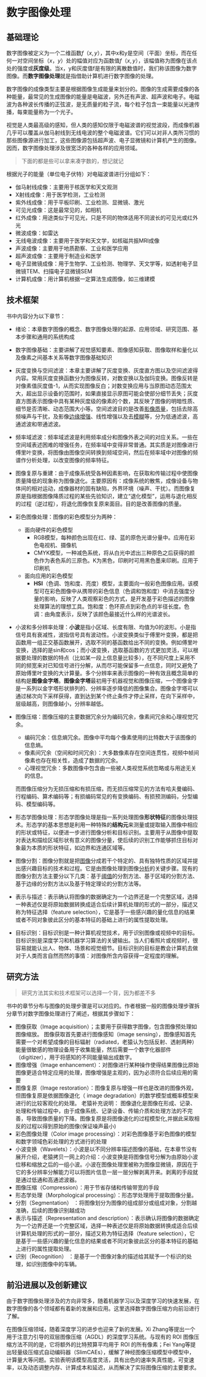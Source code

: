 # 数字图像处理

## 基础理论

数字图像被定义为一个二维函数$f（x,y）$，其中x和y是空间（平面）坐标，而在任何一对空间坐标$（x，y）$处的幅值对应为函数值$f（x,y）$，该幅值称为图像在该点处的强度或**灰度级**。当x，y和灰度值f是有限的离散数值时，我们称该图像为数字图像。而**数字图像处理**就是指借助计算机进行数字图像的处理。

数字图像的成像类型主要是根据图像生成能量来划分的。图像的生成需要成像的各种能量，最常见的生成图像的能量是电磁波，另外还有声波、超声波和电子。电磁波为各种波长传播的正弦波，是无质量的粒子流，每个粒子包含一束能量以光速传播，每束能量称为一个光子。

视觉是人类最高级的感知，但人类的感知仅限于电磁波谱的视觉波段，而成像机器几乎可以覆盖从伽马射线到无线电波的整个电磁波谱。它们可以对非人类所习惯的那些图像源进行加工，这些图像源包括超声波、电子显微镜和计算机产生的图像。因而，数字图像处理涉及很宽泛的各种各样的应用领域。

> 下面的都是些可以拿来凑字数的，想记就记

根据光子的能量（单位电子伏特）对电磁波谱进行分组如下：

- 伽马射线成像：主要用于核医学和天文观测
- X射线成像：用于医学检测，工业检测
- 紫外线成像：用于平板印刷、工业检测、显微镜、激光
- 可见光成像：这是最常见的，如相机
- 红外成像：用途类似于可见光，只是不同的物体适用不同波长的可见光或红外光
- 微波成像：如雷达
- 无线电波成像：主要用于医学和天文学，如核磁共振MRI成像
- 声波成像：主要用于地质勘察、工业和医学应用
- 超声波成像：主要用于制造业和医学
- 电子显微镜成像：用于生物学、工业检测、物理学、天文学等，如透射电子显微镜TEM、扫描电子显微镜SEM
- 计算机成像：用计算机根据一定算法生成图像，如三维建模

## 技术框架

书中内容分为以下章节：

- 绪论：本章数字图像的概念、数字图像处理的起源、应用领域、研究范围、基本步骤和通用的系统构成

- 数字图像基础：主要讲解了视觉感知要素、图像感知获取、图像取样和量化以及像素之间基本关系等数字图像基础知识

- 灰度变换与空间滤波：本章主要讲解了灰度变换、灰度直方图以及空间滤波得内容。常用灰度变换函数分为图像反转，对数变换以及伽玛变换。图像反转是对像素值灰度值-1，从而实现图像反白；对数变换应用与当原图动态范围太大，超出显示设备的范围时，如果直接显示原图可能会使部分细节丢失；灰度直方图表示图像中具有某种灰度级的像素的个数，其反映了图像的明暗性质、细节是否清晰、动态范围大小等。空间滤波目的是改善[影像质量](https://baike.baidu.com/item/影像质量/4947717?fromModule=lemma_inlink)，包括去除高频噪声与干扰，及影像[边缘增强](https://baike.baidu.com/item/边缘增强/9075942?fromModule=lemma_inlink)、线性增强以及去[模糊](https://baike.baidu.com/item/模糊/4526062?fromModule=lemma_inlink)等，分为低通滤波，高通滤波和带通滤波。

- 频率域滤波：频率域滤波是利用频率成分和图像外表之间的对应关系。一些在空间域表述困难的增强任务，在频率域中变得非常普通。其实质是对图像进行傅里叶变换，将图像由图像空间转换到频域空间，然后在频率域中对图像的频谱作分析处理，以改变图像的频率特征。

- 图像复原与重建：由于成像系统受各种因素影响，在获取和传输过程中使图像质量降低的现象称为图像退化。主要原因有：成像系统的散焦，成像设备与物体间的相对运动，成像器材的固有缺陷，外界环境（噪声、干扰）。而图像复原是指根据图像降质过程的某些先验知识，建立“退化模型”，运用与退化相反的过程（逆过程），将退化图像恢复原来面目。目的是改善图像的质量。

- 彩色图像处理：图像的彩色模型分为两种：

  - 面向硬件的彩色模型
    - RGB模型，每种颜色出现在红、绿、蓝的原色光谱分量中。应用在彩色电视机、摄像机
    - CMYK模型，一种减色系统，将从白光中滤出三种原色之后获得的颜色作为表色系的三原色。K为黑色，印刷时可用黑色墨来印刷。应用于印刷机
  - 面向应用的彩色模型
    - **HSI**（色调、饱和度、亮度）模型，主要面向一般彩色图像应用。该模型可在彩色图像中从携带的彩色信息（色调和饱和度）中消去强度分量的影响，反映了人类观察彩色的方式，是开发基于彩色描述的图像处理算法的理想工具。饱和度：色环原点到彩色点的半径长度。色调：由角度表示，反映了该颜色最接近什么样的光谱波长。

- 小波和多分辨率处理：**小波**是指小区域、长度有限、均值为0的波形。小是指信号具有衰减性，波指信号具有波动性。小波变换类似于傅里叶变换，都是把函数用一组正交基函数展开，选取不同的基函数给出不同的变换。例如傅里叶变换，选择的是sin和cos；而小波变换，选取基函数的方式更加灵活，可以根据要处理的数据的特点（比如某一段上信息量比较多），在不同尺度上采用不同的频宽来对已知信号进行分解，从而尽可能保留多一点信息，同时又避免了原始傅里叶变换的大计算量。多个分辨率来表示图像的一种有效且概念简单的结构是**图像金字塔**。**图像金字塔**最初用于机器视觉和图像压缩，一个图像金字是一系列以金字塔形状排列的、分辨率逐步降低的图像集合。图像金字塔可以通过梯次向下采样获得，直到达到某个终止条件才停止采样，在向下采样中，层级越高，则图像越小，分辨率越低。

- 图像压缩：图像压缩的主要数据冗余分为编码冗余，像素间冗余和心理视觉冗余。

  - 编码冗余：信息熵冗余。图像中平均每个像素使用的比特数大于该图像的信息熵。
  - 像素间冗余（空间和时间冗余）：大多数像素存在空间连贯性，视频中帧间像素也存在相关性，造成了数据的冗余。
  - 心理视觉冗余：多数图像中包含由一些被人类视觉系统忽略或与用途无关的信息。

  而图像压缩分为无损压缩和有损压缩，而无损压缩常见的方法有哈夫曼编码、行程编码、算术编码等；有损编码常见的有变换编码、有损预测编码，分型编码、模型编码等。

- 形态学图像处理：形态学图像处理是指一系列处理图像**形状特征**的图像处理技术。形态学的基本思想是利用一种特殊的**结构元**来测量或提取输入图像中相应的形状或特征，以便进一步进行图像分析和目标识别。主要用于从图像中提取对表达和描绘区域形状有意义的图像分量，使后续的识别工作能够抓住目标对象最为本质的形状特征，如边界和连通区域等。

- 图像分割：图像分割就是把[图像](https://baike.baidu.com/item/图像/773234?fromModule=lemma_inlink)分成若干个特定的、具有独特性质的区域并提出感兴趣目标的技术和过程。它是由图像处理到图像[分析](https://baike.baidu.com/item/分析/4327108?fromModule=lemma_inlink)的关键步骤。现有的图像分割方法主要分以下几类：基于[阈值](https://baike.baidu.com/item/阈值/7442398?fromModule=lemma_inlink)的分割方法、基于区域的分割方法、基于边缘的分割方法以及基于特定理论的分割方法等。

- 表示与描述：表示确认将图像的数据确定为一个边界还是一个完整区域，选择一种表述仅是将原始数据转换成适合后续计算机处理的形式的一部分，描述又称为特征选择（feature selection），它是基于一些感兴趣的量化信息的结果或者不同对象彼此区分的基本特征的基础上进行的属性提取处理。

- 目标识别：目标识别是一种计算机视觉技术，用于识别图像或视频中的目标。目标识别是深度学习和机器学习算法的关键输出。当人们看照片或视频时，很容易就能认出人、物体、场景和视觉细节。目标识别的目标是教会计算机去做对于人类而言自然而然的事情：对图像所含内容获得一定程度的理解。

## 研究方法

> 研究方法其实和技术框架可以选择一个背，因为都差不多

书中的章节分布与图像的处理步骤是可以对应的。作者根据一般的图像处理步骤拆分章节对数字图像处理进行了阐述，根据其步骤如下：

- 图像获取（Image acquisition）；主要用于获得数字图像，包含图像预处理如图像缩放。
  图像获取首先要进行图像感知（image sensing），图像感知首先需要一个对希望成像的目标辐射（radiated，老猿认为包括反射、透射两种）能量很敏感的物理设备用于收集能量，然后需要一个数字化器部件（digitizer），用于将感知的不同能量输出成数字。
- 图像增强（Image enhancement）：对图像进行某种操作使得结果图像比原始图像更适合特定应用的处理，图像增强是主观的，因为必须符合后续应用的需要
- 图像复原（Image restoration）：图像复原与增强一样也是改进的图像外观，但图像复原是依据图像退化（ image degradation）的数学模型或概率模型来进行的比较客观化的处理。
  老猿补充说明： 图像退化是图像在形成、记录、处理和传输过程中，由于成像系统、记录设备、传输介质和处理方法的不完善，导致图像质量的下降。图像复原是将图像退化的过程模型化,并据此采取相反的过程以得到原始的图像(保证噪声最小)
- 彩色图像处理（Color image processing）：对彩色图像基于彩色图像的模型和数字领域色彩处理的方式进行的处理
- 小波变换（Wavelets）：小波是以不同分辨率描述图像的基础，在本章节没有展开介绍，老猿拷贝一网上的介绍：小波变换是将图像信号分解为由原始小波位移和缩放之后的一组小波。小波在图像处理里被称为图像显微镜，原因在于它的多分辨率分解能力可以将图片信息一层一层分解剥离开来。剥离的手段就是通过低通和高通滤波器。
- 图像压缩（Compression）：用于节省存储和传输带宽的手段
- 形态学处理（Morphological processing）：形态学处理用于提取图像分量。
- 分割（Segmentation） ：将图像划分为图像的组成部分或组成对象，分割越准确，后续的图像识别越成功
- 表示与描述（Representation and description）：表示确认将图像的数据确定为一个边界还是一个完整区域，选择一种表述仅是将原始数据转换成适合后续计算机处理的形式的一部分，描述又称为特征选择（feature selection），它是基于一些感兴趣的量化信息的结果或者不同对象彼此区分的基本特征的基础上进行的属性提取处理。
- 识别（Recognition） ：是基于一个图像对象的描述给其赋予一个标识的处理，如识别图像中的车辆。

## 前沿进展以及创新建议

由于数字图像处理涉及的方向非常多，随着机器学习以及深度学习的快速发展，在数字图像的各个领域都有着新的发展和应用。这里选择数字图像压缩方向前沿进行了解。

在图像压缩领域，随着深度学习的进步也迎来了新的发展。Xi Zhang等提出一个用于注意力引导的双层图像压缩（AGDL）的深度学习系统。与现有的 ROI 图像压缩方法不同的是，它将额外的比特预算平均用于 ROI 的所有像素；Fei Yang等提出轻量级压缩式自动编码器（SlimCAEs），缓解了神经图像压缩模型中模型中，计算量大等问题。实验表明该模型高度灵活，具有出色的速率失真性能，可变速率，以及动态调整内存、计算成本和延迟，从而解决了实际图像压缩的主要要求。